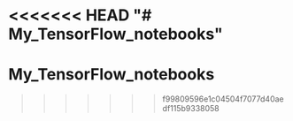 <<<<<<< HEAD
"# My_TensorFlow_notebooks" 
=======
# My_TensorFlow_notebooks
>>>>>>> f99809596e1c04504f7077d40aedf115b9338058
